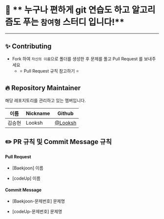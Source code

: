 # 👋 ** 누구나 편하게 git 연습도 하고 알고리즘도 푸는 `참여형` 스터디 입니다!**

---

## ✨ Contributing

- Fork 하여 `자신의 이름`으로 폴더를 생성한 후 문제를 풀고 Pull Request 를 보내주세요
  - ⭐ Pull Request 규칙 참고하기 ⭐

## 🔥 Repository Maintainer

해당 레포지토리를 관리하고 있는 멤버입니다.

| 이름   | Nickname | Github                               |
| ------ | -------- | ------------------------------------ |
| 김승현 | Looksh   | [@Looksh](https://github.com/Looksh) |

## ✏️ PR 규칙 및 Commit Message 규칙

#### Pull Request

- [Baekjoon] 이름

- [codeUp] 이름

#### Commit Message

- [Baekjoon-문제번호] 문제명

- [codeUp-문제번호] 문제명
